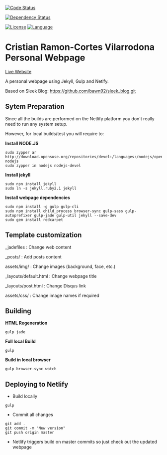 <!-- [![Build Status](https://travis-ci.org/XX)](https://travis-ci.org/XX) -->
<!-- [![Coverage Status](https://codecov.io/github/XX)](https://codecov.io/github/XX) -->
[![Code Status](https://api.codacy.com/project/badge/Grade/cb48abdc642a4c159705ae77188fbf5a)](https://www.codacy.com/app/cristianrcv/personal-webpage?utm_source=github.com&amp;utm_medium=referral&amp;utm_content=cristianrcv/personal-webpage&amp;utm_campaign=Badge_Grade)
<!-- [![Maven Central](https://maven-badges.herokuapp.com/maven-central/XX)](https://maven-badges.herokuapp.com/maven-central/XX) -->
[![Dependency Status](https://www.versioneye.com/user/projects/59f6eca40fb24f1f01ae45a1/badge.svg?style=flat-square)](https://www.versioneye.com/user/projects/59f6eca40fb24f1f01ae45a1)
<!-- [![Javadocs](http://javadoc.io/badge/XX.svg)](http://javadoc.io/doc/XX) -->
[![License](https://img.shields.io/badge/License-Apache%202.0-blue.svg)](https://github.com/cristianrcv/personal-webpage/blob/master/LICENSE)
[![Language](https://img.shields.io/badge/language-JavaScript-brightgreen.svg)](https://img.shields.io/badge/language-JavaScript-brightgreen.svg)

Cristian Ramon-Cortes Vilarrodona Personal Webpage
=============================

[Live Website](https://cristianrcv.netlify.com)


A personal webpage using Jekyll, Gulp and Netify.

Based on Sleek Blog: https://github.com/bawn92/sleek_blog.git


## Sytem Preparation

Since all the builds are performed on the Netlify platform you don't really need to run any system setup.

However, for local builds/test you will require to:

**Install NODE.JS**

```shell
sudo zypper ar http://download.opensuse.org/repositories/devel:/languages:/nodejs/openSUSE_Leap_42.2/ nodejs
sudo zypper in nodejs nodejs-devel
```

**Install jekyll**

```shell
sudo npn install jekyll
sudo ln -s jekyll.ruby2.1 jekyll
```

**Install webpage dependencies**

```shell
sudo npm install -g gulp gulp-cli
sudo npm install child_process browser-sync gulp-sass gulp-autoprefixer gulp-jade gulp-util jekyll --save-dev
sudo gem install redcarpet
```


## Template customization

\_jadefiles		: Change web content

\_posts/		: Add posts content

assets/img/		: Change images (background, face, etc.)

\_layouts/default.html	: Change webpage title

\_layouts/post.html	: Change Disqus link

assets/css/		: Change image names if required


## Building

**HTML Regeneration**
```shell
gulp jade
```

**Full local Build**
```shell
gulp
```

**Build in local browser**
```shell
gulp browser-sync watch 
```

## Deploying to Netlify

- Build locally
```shell
gulp
```

- Commit all changes
```shell
git add .
git commit -m "New version"
git push origin master
```

- Netlify triggers build on master commits so just check out the updated webpage

